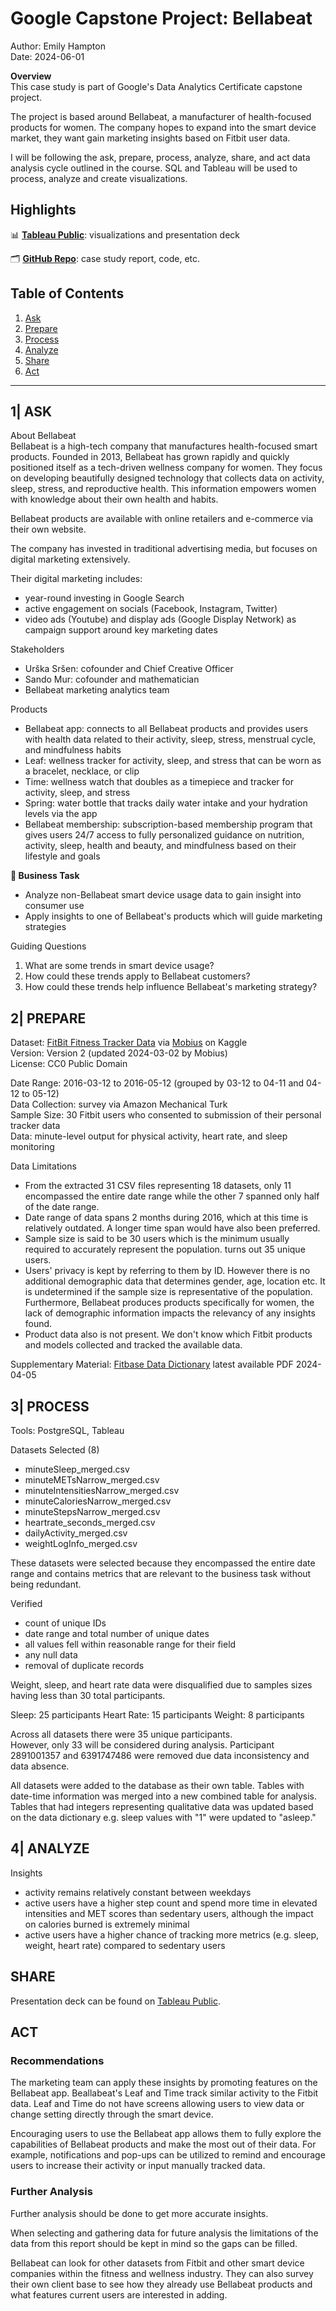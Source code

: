 # Google Capstone Project: Bellabeat
Author: Emily Hampton  
Date: 2024-06-01

**Overview**  
This case study is part of Google's Data Analytics Certificate capstone project.

The project is based around Bellabeat, a manufacturer of health-focused products for women. The company hopes to expand into the smart device market, they want gain marketing insights based on Fitbit user data.

I will be following the ask, prepare, process, analyze, share, and act data analysis cycle outlined in the course. SQL and Tableau will be used to process, analyze and create visualizations.
## Highlights
📊 [**Tableau Public**](https://public.tableau.com/views/BellabeatCapstoneProject_17167013509350/Story1?:language=en-US&:sid=&:display_count=n&:origin=viz_share_link): visualizations and presentation deck

🗂️ [**GitHub Repo**](https://github.com/emixmh/bellabeat-google-casestudy): case study report, code, etc.
## Table of Contents
1. [Ask](#ask)
2. [Prepare](#prepare)
3. [Process](#process)
4. [Analyze](#analyze)
5. [Share](#share)
6. [Act](#act)
---
##  1| ASK <a name="ask"></a>

About Bellabeat  
Bellabeat is a high-tech company that manufactures health-focused smart products. Founded in 2013, Bellabeat has grown rapidly and quickly positioned itself as a tech-driven wellness company for women. They focus on developing beautifully designed technology that collects data on activity, sleep, stress, and reproductive health. This information empowers women with knowledge about their own health and habits.

Bellabeat products are available with online retailers and e-commerce via their own website. 

The company has invested in traditional advertising media, but focuses on digital marketing extensively. 

Their digital marketing includes:
- year-round investing in Google Search
- active engagement on socials (Facebook, Instagram, Twitter)
- video ads (Youtube) and display ads (Google Display Network) as campaign support around key marketing dates

Stakeholders
- Urška Sršen: cofounder and Chief Creative Officer
- Sando Mur: cofounder and mathematician
- Bellabeat marketing analytics team

Products
- Bellabeat app: connects to all Bellabeat products and provides users with health data related to their activity, sleep, stress, menstrual cycle, and mindfulness habits
- Leaf: wellness tracker for activity, sleep, and stress that can be worn as a bracelet, necklace, or clip
- Time: wellness watch that doubles as a timepiece and tracker for activity, sleep, and stress
- Spring: water bottle that tracks daily water intake and your hydration levels via the app
- Bellabeat membership: subscription-based membership program that gives users 24/7 access to fully personalized guidance on nutrition, activity, sleep, health and beauty, and mindfulness based on their lifestyle and goals

**📍 Business Task**  
- Analyze non-Bellabeat smart device usage data to gain insight into consumer use
- Apply insights to one of Bellabeat's products which will guide marketing strategies

Guiding Questions
1. What are some trends in smart device usage?  
2. How could these trends apply to Bellabeat customers?
3. How could these trends help influence Bellabeat's marketing strategy?
## 2| PREPARE <a name="prepare"></a>

Dataset: [FitBit Fitness Tracker Data](https://www.kaggle.com/datasets/arashnic/fitbit) via [Mobius](https://www.kaggle.com/arashnic) on Kaggle  
Version: Version 2 (updated 2024-03-02 by Mobius)  
License: CC0 Public Domain

Date Range: 2016-03-12 to 2016-05-12 (grouped by 03-12 to 04-11 and 04-12 to 05-12)  
Data Collection: survey via Amazon Mechanical Turk  
Sample Size: 30 Fitbit users who consented to submission of their personal tracker data  
Data: minute-level output for physical activity, heart rate, and sleep monitoring

Data Limitations
- From the extracted 31 CSV files representing 18 datasets, only 11 encompassed the entire date range while the other 7 spanned only half of the date range.
- Date range of data spans 2 months during 2016, which at this time is relatively outdated. A longer time span would have also been preferred.
- Sample size is said to be 30 users which is the minimum usually required to accurately represent the population. turns out 35 unique users.
- Users' privacy is kept by referring to them by ID. However there is no additional demographic data that determines gender, age, location etc. It is undetermined if the sample size is representative of the population. Furthermore, Bellabeat produces products specifically for women, the lack of demographic information impacts the relevancy of any insights found.
- Product data also is not present. We don't know which Fitbit products and models collected and tracked the available data.

Supplementary Material: [Fitbase Data Dictionary](https://www.fitabase.com/resources/knowledge-base/exporting-data/data-dictionaries/) latest available PDF 2024-04-05
## 3| PROCESS <a name="process"></a>
Tools: PostgreSQL, Tableau

Datasets Selected (8)
- minuteSleep_merged.csv
- minuteMETsNarrow_merged.csv
- minuteIntensitiesNarrow_merged.csv
- minuteCaloriesNarrow_merged.csv
- minuteStepsNarrow_merged.csv
- heartrate_seconds_merged.csv
- dailyActivity_merged.csv
- weightLogInfo_merged.csv

These datasets were selected because they encompassed the entire date range and contains metrics that are relevant to the business task without being redundant.

Verified
- count of unique IDs
- date range and total number of unique dates
- all values fell within reasonable range for their field
- any null data
- removal of duplicate records

Weight, sleep, and heart rate data were disqualified due to samples sizes having less than 30 total participants.

Sleep: 25 participants
Heart Rate: 15 participants
Weight: 8 participants

Across all datasets there were 35 unique participants.  
However, only 33 will be considered during analysis. Participant 2891001357 and 6391747486 were removed due data inconsistency and data absence.

All datasets were added to the database as their own table. Tables with date-time information was merged into a new combined table for analysis. Tables that had integers representing qualitative data was updated based on the data dictionary e.g.  sleep values with "1" were updated to "asleep."
## 4| ANALYZE <a name="analyze"></a>
Insights
- activity remains relatively constant between weekdays
- active users have a higher step count and spend more time in elevated intensities and MET scores than sedentary users, although the impact on calories burned is extremely minimal
- active users have a higher chance of tracking more metrics (e.g. sleep, weight, heart rate) compared to sedentary users
## SHARE <a name="share"></a>
Presentation deck can be found on [Tableau Public](https://public.tableau.com/views/BellabeatCapstoneProject_17167013509350/Story1?:language=en-US&:sid=&:display_count=n&:origin=viz_share_link).
## ACT <a name="act"></a>
### Recommendations
The marketing team can apply these insights by promoting features on the Bellabeat app. Beallabeat's Leaf and Time track similar activity to the Fitbit data. Leaf and Time do not have screens allowing users to view data or change setting directly through the smart device.

Encouraging users to use the Bellabeat app allows them to fully explore the capabilities of Bellabeat products and make the most out of their data. For example, notifications and pop-ups can be utilized to remind and encourage users to increase their activity or input manually tracked data.
### Further Analysis
Further analysis should be done to get more accurate insights. 

When selecting and gathering data for future analysis the limitations of the data from this report should be kept in mind so the gaps can be filled.

Bellabeat can look for other datasets from Fitbit and other smart device companies within the fitness and wellness industry. They can also survey their own client base to see how they already use Bellabeat products and what features current users are interested in adding.
